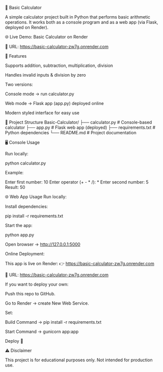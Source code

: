 🧮 Basic Calculator

A simple calculator project built in Python that performs basic arithmetic operations.
It works both as a console program and as a web app (via Flask, deployed on Render).

🌐 Live Demo: Basic Calculator on Render

🔗 URL: https://basic-calculator-zw7g.onrender.com

🚀 Features

Supports addition, subtraction, multiplication, division

Handles invalid inputs & division by zero

Two versions:

Console mode → run calculator.py

Web mode → Flask app (app.py) deployed online

Modern styled interface for easy use

📂 Project Structure
Basic-Calculator/
├── calculator.py       # Console-based calculator
├── app.py              # Flask web app (deployed)
├── requirements.txt    # Python dependencies
└── README.md           # Project documentation

🖥️ Console Usage

Run locally:

python calculator.py


Example:

Enter first number: 10
Enter operator (+ - * /): *
Enter second number: 5
Result: 50

🌐 Web App Usage
Run locally:

Install dependencies:

pip install -r requirements.txt


Start the app:

python app.py


Open browser → http://127.0.0.1:5000

Online Deployment:

This app is live on Render:
👉 https://basic-calculator-zw7g.onrender.com

🔗 URL: https://basic-calculator-zw7g.onrender.com

If you want to deploy your own:

Push this repo to GitHub.

Go to Render
 → create New Web Service.

Set:

Build Command → pip install -r requirements.txt

Start Command → gunicorn app:app

Deploy 🚀

⚠️ Disclaimer

This project is for educational purposes only.
Not intended for production use.
